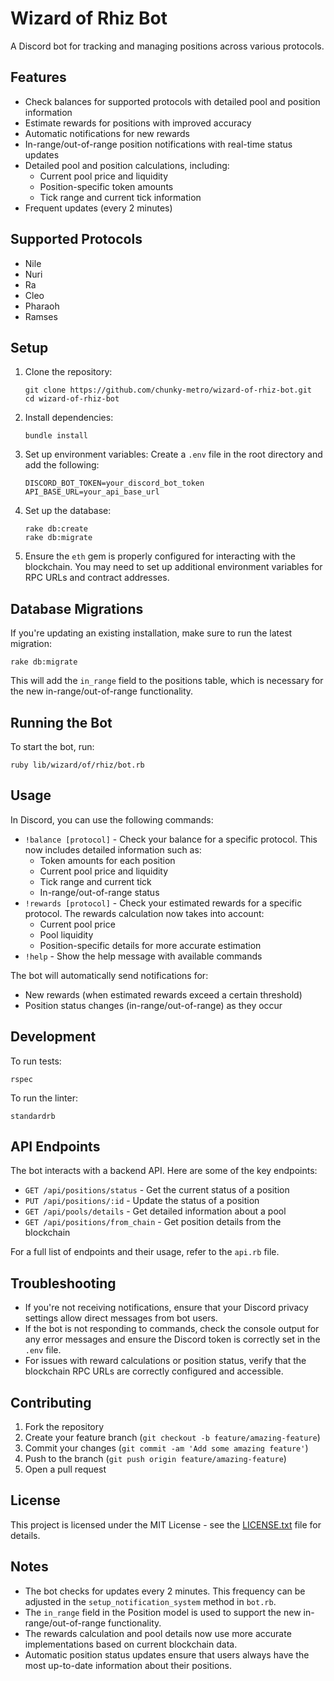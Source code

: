 # Wizard of Rhiz Bot

A Discord bot for tracking and managing positions across various protocols.

## Features

- Check balances for supported protocols with detailed pool and position information
- Estimate rewards for positions with improved accuracy
- Automatic notifications for new rewards
- In-range/out-of-range position notifications with real-time status updates
- Detailed pool and position calculations, including:
  - Current pool price and liquidity
  - Position-specific token amounts
  - Tick range and current tick information
- Frequent updates (every 2 minutes)

## Supported Protocols

- Nile
- Nuri
- Ra
- Cleo
- Pharaoh
- Ramses

## Setup

1. Clone the repository:
   ```
   git clone https://github.com/chunky-metro/wizard-of-rhiz-bot.git
   cd wizard-of-rhiz-bot
   ```

2. Install dependencies:
   ```
   bundle install
   ```

3. Set up environment variables:
   Create a `.env` file in the root directory and add the following:
   ```
   DISCORD_BOT_TOKEN=your_discord_bot_token
   API_BASE_URL=your_api_base_url
   ```

4. Set up the database:
   ```
   rake db:create
   rake db:migrate
   ```

5. Ensure the `eth` gem is properly configured for interacting with the blockchain. You may need to set up additional environment variables for RPC URLs and contract addresses.

## Database Migrations

If you're updating an existing installation, make sure to run the latest migration:

```
rake db:migrate
```

This will add the `in_range` field to the positions table, which is necessary for the new in-range/out-of-range functionality.

## Running the Bot

To start the bot, run:

```
ruby lib/wizard/of/rhiz/bot.rb
```

## Usage

In Discord, you can use the following commands:

- `!balance [protocol]` - Check your balance for a specific protocol. This now includes detailed information such as:
  - Token amounts for each position
  - Current pool price and liquidity
  - Tick range and current tick
  - In-range/out-of-range status
- `!rewards [protocol]` - Check your estimated rewards for a specific protocol. The rewards calculation now takes into account:
  - Current pool price
  - Pool liquidity
  - Position-specific details for more accurate estimation
- `!help` - Show the help message with available commands

The bot will automatically send notifications for:
- New rewards (when estimated rewards exceed a certain threshold)
- Position status changes (in-range/out-of-range) as they occur

## Development

To run tests:

```
rspec
```

To run the linter:

```
standardrb
```

## API Endpoints

The bot interacts with a backend API. Here are some of the key endpoints:

- `GET /api/positions/status` - Get the current status of a position
- `PUT /api/positions/:id` - Update the status of a position
- `GET /api/pools/details` - Get detailed information about a pool
- `GET /api/positions/from_chain` - Get position details from the blockchain

For a full list of endpoints and their usage, refer to the `api.rb` file.

## Troubleshooting

- If you're not receiving notifications, ensure that your Discord privacy settings allow direct messages from bot users.
- If the bot is not responding to commands, check the console output for any error messages and ensure the Discord token is correctly set in the `.env` file.
- For issues with reward calculations or position status, verify that the blockchain RPC URLs are correctly configured and accessible.

## Contributing

1. Fork the repository
2. Create your feature branch (`git checkout -b feature/amazing-feature`)
3. Commit your changes (`git commit -am 'Add some amazing feature'`)
4. Push to the branch (`git push origin feature/amazing-feature`)
5. Open a pull request

## License

This project is licensed under the MIT License - see the [LICENSE.txt](LICENSE.txt) file for details.

## Notes

- The bot checks for updates every 2 minutes. This frequency can be adjusted in the `setup_notification_system` method in `bot.rb`.
- The `in_range` field in the Position model is used to support the new in-range/out-of-range functionality.
- The rewards calculation and pool details now use more accurate implementations based on current blockchain data.
- Automatic position status updates ensure that users always have the most up-to-date information about their positions.
